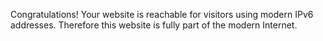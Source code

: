 Congratulations! Your website is reachable for visitors using modern IPv6 addresses. Therefore this website is fully part of the modern Internet.
